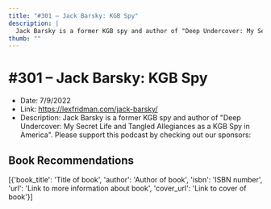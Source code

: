 ```yaml
---
title: "#301 – Jack Barsky: KGB Spy"
description: |
  Jack Barsky is a former KGB spy and author of "Deep Undercover: My Secret Life and Tangled Allegiances as a KGB Spy in America". Please support this podcast by checking out our sponsors:"
thumb: ""
---
```


# #301 – Jack Barsky: KGB Spy

  - Date: 7/9/2022
  - Link: https://lexfridman.com/jack-barsky/
  - Description: Jack Barsky is a former KGB spy and author of "Deep Undercover: My Secret Life and Tangled Allegiances as a KGB Spy in America". Please support this podcast by checking out our sponsors:

## Book Recommendations

[{'book_title': 'Title of book', 'author': 'Author of book', 'isbn': 'ISBN number', 'url': 'Link to more information about book', 'cover_url': 'Link to cover of book'}]
